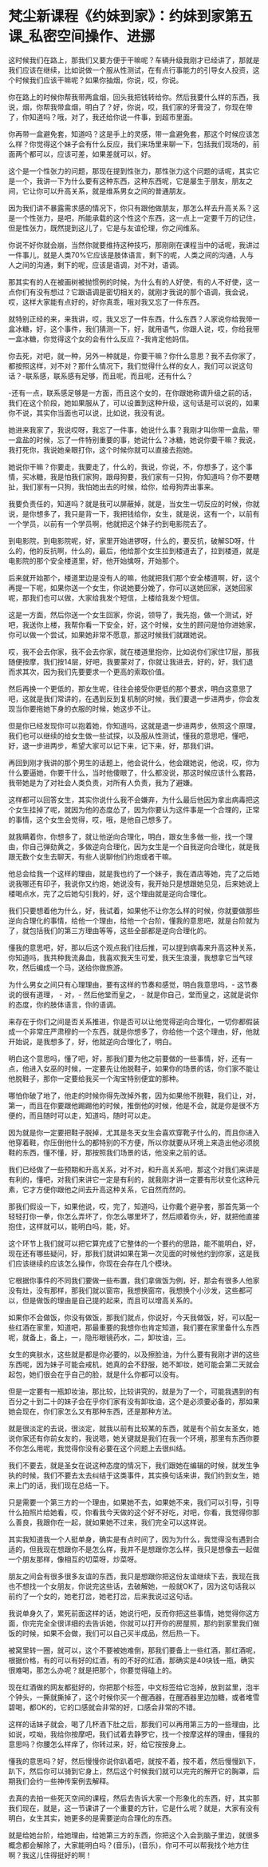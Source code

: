 # 梵尘新课程《约妹到家》：约妹到家第五课_私密空间操作、进挪

这时候我们在路上，那我们又要方便于干嘛呢？车辆升级我刚才已经讲了，那就是我们应该在继续，比如说做一个服从性测试，在有点行事能力的引导女人投资，这个时候我们应该干嘛呢？如果你抽烟，你说，哎，你说。

你在路上的时候你帮我带两盒烟，回头我把钱转给你。然后我要什么样的东西，我说，烟，你帮我带盒烟，明白了？好，你说，哎，我们家的牙膏没了，你现在带了，你知道吗？哦，对了，我还给你说一件事，到超市里面。

你再带一盒避免套，知道吗？这是手上的灵感，带一盒避免套，那这个时候应该怎么样？你觉得这个妹子会有什么反应，我们来场里来聊一下，包括我们现场的，前面两个都可以，应该可差，如果差就可以，好。

这个是一个性张力的问题，那现在提到性张力，那性张力这个问题的话呢，其实它是一个，我讲一下为什么要有这种东西，这种东西呢，它是屡生于朋友，朋友之间，它让你可以升高关系，就是维系男女之间的普通朋友。

因为我们讲不暴露需求感的情况下，你只有跟他做朋友，那怎么样去升高关系？这是一个性张力，是吧，所能承载的这个性这个东西，这一点上一定要千万的记住，但是性张力，既然提到这儿了，它是与友谊伦理，你之间维系。

你说不好你就会崩，当然你就要维持这种技巧，那刚刚在课程当中的话呢，我讲过一件事儿，就是人类70%它应该是肢体语言，剩下的呢，人类之间的沟通，人与人之间的沟通，剩下的呢，应该是语调，对不对，语调。

那其实有的人在被画树被抛惯例的时候，为什么有的人好使，有的人不好使，这一点你们有没有想过？它跟语调是密切相关的，就刚才我说的那个语调，我会说，哎，这样大家能有点好的，好你真乖，哦对我又忘了一件东西。

就特别正经的来，来我讲，哎，我又忘了一件东西，什么东西？人家说你给我带一盒冰糖，好，这个事件，我们猜测一下，好，就用语气，你跟人说，哎，你给我带一盒冰糖，你觉得这个女的会有什么反应？-我肯定他妈信。

你去死，对吧，就一种，另外一种就是，你要干嘛？你什么意思？我不去你家了，都按照这样，对不对？那什么情况下，我们觉得什么样的女人，我们可以说这句话？-联系感，联系感有足够，而且呢，而且呢，还有什么？

-还有一点，联系感足够是一方面，而且这个女的，在你跟她称谓升级之前的话，我们在这个阶段，她如果服从了，可以设置到这种升级，这句话是可以说的，如果你不说，其实你当面也可以说，比如说，我没有说。

她进来我家了，我说哎呀，我忘了一件事，她说什么事？我刚才叫你带一盒盐，带一盒盐的时候，忘了一件特别重要的事，她说什么？冰糖，她说你要干嘛？我说，我打死你，我说她亲眼打你，这个时候你就可以直接去抱她。

她说你干嘛？你要走，我要走了，什么的，我说，你说，不，你想多了，这个事情，买冰糖，我是怕我们家狗，跟母狗要，我们家有一只狗，你知道吗？你不要瞎扯，我们家有一只狗，我怕她出去的时候，给你，给母狗弄出事来。

我要负责任的，知道吗？就是我可以屏蔽掉，就是，当女生一切反应的时候，你就说，是你想多了，我只是背一下，我把钱给你，女生，就是说，这有一个，以前有一个学员，以前有一个学员啊，他就把这个妹子约到电影院去了。

到电影院，到电影院呢，好，家里开始进锣呀，什么的，要反抗，破解SD呀，什么的，他的反抗啊，什么的，最后，他给那个女生拉到楼道去了，拉到楼道，就是电影院的那个安全楼道里，好，他开始擒呀，开始那个。

后来就开始那个，楼道里边是没有人的嘛，他就把我们那个安全楼道啊，好，这个再提一下呢，如果你送一个女生，你说她要分娩了，你可以送她回家，送她回家呢，那我们也可以做，大家给我发个短信，上楼给我发个短信。

这是一方面，然后你送一个女生回家，你说，领导了，我先抱，做一个测试，好吧，我送你上楼，我帮你看一下安全，好，这个时候，女生的顾问是怕你进她家，你可以做一个尝试，如果她非常不愿意，那这时候我们就跟她说。

哎，我不会去你家，我不会去你家，就在楼道里抱你，比如说你们家住17层，那我随便按摩，我们按14层，好吧，我要蒙对了，你就让我进去，好的，好，我们退而求其次，因为我们先要要求一个更高的索取价值。

然后再换一个更低的，那女生呢，往往会接受你更低的那个要求，明白这意思了吧，这就是我们常讲的，在遇到反到复机制的时候，我们要退一步进两步，你会发现当你要拖她下身的衣服的时候，她这步不让。

但是你已经发现你可以抱着她，你知道吗，这就是退一步进两步，依照这个原理，我们也可以继续的给女生做一些试探，以及服从性测试，懂我的意思吧，懂吧，好，退一步进两步，希望大家可以记下来，记下来，好，那我们讲。

再回到刚才我讲的那个男生的话题上，他会说什么，他会跟她说，他说，哎，你为什么要逼她，你要干什么，当时他傻眼了，什么都没说，那这时候应该什么套路，我带她是为了对社会人类负责，对所有人负责，我为了避嫌。

这样都可以回答女生，其实你说什么我不会嫌弃，为什么最后他因为拿出病毒把这个女生挂掉了呢，就因为他的态度怂了，因为你要认为这件事是一个合理的，正常的事情，这个女生会觉得，哎，哦，是他自己想多了。

就我瞒着你，你想多了，就让他逆向合理化，明白，跟女生多做一些，找一个理由，你自己弹劾黄之，多做逆向合理化，因为女生是一个自我逆向合理化，就是我跟无数个女生去聊天，有些人说聊他们约炮或者干嘛。

他总会给我一个这样的理由，就是我也约了一个妹子，我在酒店等她，完了之后她说我哪还有印子，我说你又约炮，她说没有，我开始只是想跟她见见，后来她说上楼喝点水，完了之后她勾引我的，好，这个理由就是逆向合理化。

我们只要想着他为什么，好，我试着，如果他不让你怎么样的时候，你就要做那些逆向合理化的事情，给他一个理由，给他一个台阶，懂我的意思吧，就是台阶就为了，就包括我们的第三方理由等等，这些全部都是逆向合理化的。

懂我的意思吧，好，那以后这个观点我们往后推，可以提到病毒来升高这种关系，你知道吗，我共种我流鼻血，我喜欢我天生可爱，我天生浪漫，我想拿它当气球吹，然后编成一个马，送给你做旅游。

为什么男女之间只有心理理由，要有这样的节奏和感觉，明白我意思吗，- 这节奏说的很有道理， - 对，- 然后他堂而皇之， - 就是你自己，堂而皇之，这就是说你的态度，你的肢体语言，你的语调。

来存在于你们之间是否关系推进，你是否可以让他觉得逆向合理化，一切你都假装成一个非常庄严肃穆的一个东西，就是你想多了，你给他一个这个理由，好，他就开始说，是我想多了，好，他就逆向合理化了，明白。

明白这个意思吗，懂了吧，好，那我们要为他之前要做的一些事情，好，还有一点，他进入女巫的时候，一定要先让他脱鞋子，如果你的场景的话，你们家不能让他脱鞋子，那你一定要给我买一个淘宝特别便宜的那种。

哪怕你破了地了，他走的时候你得先改掉外套，因为如果他不脱鞋，我们让，对，第一，而且在你要跟他踢踢他的时候，推倒他的时候，他是不会，就是你是很不方便的，而且随时可以走，知道吗，随时可以走。

因为就是你一定要把鞋子脱掉，尤其是冬天女生会喜欢穿靴子什么的，而且你进入他穿着鞋，你压倒他什么的都特别的不方便，所以你就要从环境上来造出他必须脱鞋的东西，懂不懂，好，那按照我们场景的话，他没来之前的话。

我们已经做了一些预期和升高关系，对不对，和升高关系吧，那这个对我们来讲是有利的，懂吧，对我们来讲它一定是有利的，就我刚才讲一定要有形状变化这种元素，它才方便你跟他之间去升高这种关系，它自然而然的。

那我们假设一下，如果他说，哎，完了，知道吗，让你戴个避孕套，那首先第一个轻轻打你一拳，你怎么弄坏了，你怎么哪里坏了，然后顺着你头，好，就把他直接抱住，这样就可以，能明白吗，能，好。

这个环节上我们就可以把它算完成了它整体的一个要约的思路，能不能明白，好，现在还有哪些疑问，好，那我们就讲如果在第一次见面的时候他约到你家，这是我们应该继续的应该怎么操作，你现在会存在几个模块。

它根据你事件的不同我们要做一些布置，我们拿做饭为例，好，那会有很多人他家没有灶，没有那样，那我们就以窗帘，我想换窗帘，我想换个小沙发，这些都可以，但是做饭的理由是自己提的起来，而且可以增高关系的。

如果你不会做饭，你没有做饭，那我们就点，你说好，今天我做饭，好，可以配一些红酒在家里，知道吧，那最重要的我想你也肯定知道，我们要在家里备什么东西呢，就备上，备上，一，隐形眼镜药水，二，卸妆油，三。

女生的爽肤水，这些就是都是你必要的，以及擦脸油，为什么要有我刚才讲的这些东西呢，因为妹子可能会戒机，她真的会不舒服，她不卸妆，她可能会第二天就会起包，她们很会在乎自己的脸，就是什么你都可以没有。

但是一定要有一瓶卸妆油，那比较，比较讲究的，就是为了一个，可能我遇到的有百分之十到二十的妹子会在乎你们家有没有卸妆油，这个是必须要必备的，那如果她会现在，你们家怎么又有那种东西，还是那种方法。

就是很淡定的去说，很淡定，就我以前有比较某的东西，就是有个前女友圣女，她说你家还有你前女友的，我说嗯，她关键就是我们在我一个环境，那里有东西你要不你怎么用呢，我觉得你没有必要在这个问题上去很纠结。

我们不要去，就是圣女在说这种态度的情况下，我们跟她在编辑的时候，就发生争执的时候，我们不要去太去纠结于这类事件，其实换句话来讲，我们约到女生，她来上门的话，我们现在总结一下。

只是需要一个第三方的一个理由，如果她不去，如果她不来，我们可以引导，引导什么拍照片给她看，哎，你看我今天做的这个好不好吃，对吧，你看，我觉得你那么善良，我跟你在一起，就如果她不过来，我们完全可以这样说。

其实我知道我一个人挺单身，确实是有点时间了，因为为什么，我觉得没有遇到合适的，但我现在想跟你不是怎么样，我并不是想跟你怎么样，我只是想像去一起做一个朋友那样，像相互的切菜呀，炒菜呀。

朋友之间会有很多很多友谊的东西，我只是想跟你把这份友谊继续下去，我现在我也不想找一个女朋友，你说完这些话，去破解她，一般就OK了，因为这句话我以前约了一个女的，她老打岔，她老打岔，后来我说过这句话。

我说单身久了，累死前面这样的话，她说行吧，反而你把这些事情，她觉得你这方面，你完完全全很详细的去告诉她，你就可以打开你的房屋照，那约到家里我们做饭的时候，如果不会做，我们可以自己买半成品，然后热一下。

被窝里转一圈，就可以，这个不要被她难倒，那我们要备上一些红酒，那红酒呢，根据价格，有的可以有好的红酒，有的不好的红酒，那确实是40块钱一瓶，确实很难喝，那怎么办呢？就是把那个，你要觉得磕上的。

现在红酒做的网友都挺好的，你把那个标签，中文标签给它泡掉，放到盆里，泡半个钟头，一撕就撕掉了，这个时候你买一个醒酒器，在醒酒器里边加糖，或者堆雪碧喝，都OK的，它的口感就会非常的好，口感会非常的不错。

这样的话妹子就会，喝了几杯酒下肚之后，那我们可以再用第三方的一些理由，比如说，哎呦，我给你按摩吧，我们试着去静罗它，找一个按摩这样的理由，懂我的意思吗？你腰怎么样痒了，你转过来，好，给它按按身上。

懂我的意思吗？好，然后慢慢你说你趴着吧，就按不着，按不着，然后慢慢趴下，趴下，然后你可以骑到它身上，然后这个时候我们就可以完完的解开它的胸罩，后期我们会约一些神传案例去解释。

去真的去拍一些死灭空间的课程，然后去告诉大家一个形象化的东西，好，其实那我们现在，就是，这一节课讲了一个重要的方针，它是什么呢？就是，大家有没有明白，女生其实，她更多的是需要逆向合理化的东西。

就是给她台阶，给她理由，给她第三方的东西，你把这个入会到脑子里边，就很多概念都会解除了，大家能明白吗？(音乐)，(音乐)，你可不可以帮我找个地方住啊？我这儿住得挺好的啊！


